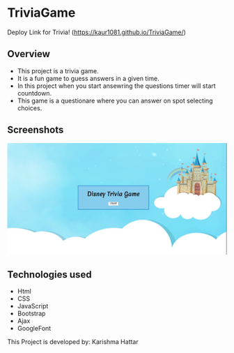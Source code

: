 # TriviaGame

Deploy Link for Trivia!
(https://kaur1081.github.io/TriviaGame/)

## Overview
- This project is a trivia game.
- It is a fun game to guess answers in a given time.
- In this project when you start ansewring the questions timer    will start countdown.
- This game is a questionare where you can answer on spot selecting choices.

## Screenshots
![ Trivia! ](https://github.com/kaur1081/TriviaGame/blob/master/assets/images/disney.jpg)

## Technologies used

- Html
- CSS
- JavaScript
- Bootstrap
- Ajax
- GoogleFont



This Project is developed by: Karishma Hattar

